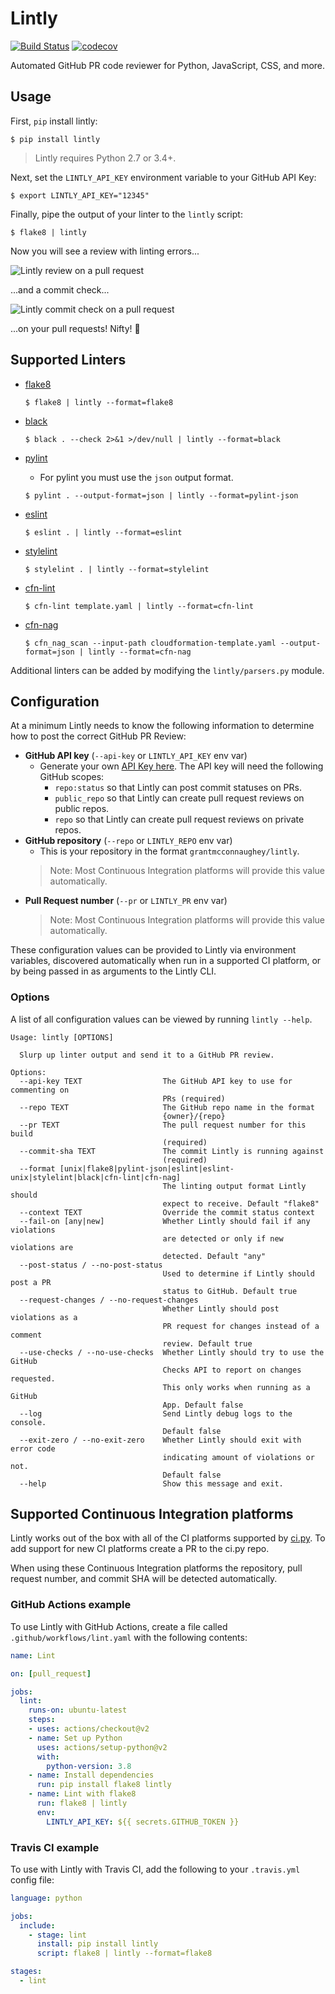 # Lintly

[![Build Status](https://travis-ci.org/grantmcconnaughey/Lintly.svg?branch=master)](https://travis-ci.org/grantmcconnaughey/Lintly) [![codecov](https://codecov.io/gh/grantmcconnaughey/lintly/branch/master/graph/badge.svg)](https://codecov.io/gh/grantmcconnaughey/lintly)

Automated GitHub PR code reviewer for Python, JavaScript, CSS, and more.

## Usage

First, `pip` install lintly:

    $ pip install lintly

> Lintly requires Python 2.7 or 3.4+.

Next, set the `LINTLY_API_KEY` environment variable to your GitHub API Key:

    $ export LINTLY_API_KEY="12345"

Finally, pipe the output of your linter to the `lintly` script:

    $ flake8 | lintly

Now you will see a review with linting errors...

![Lintly review on a pull request](./example_review.png)

...and a commit check...

![Lintly commit check on a pull request](./example_checks.png)

...on your pull requests! Nifty! 🎉

## Supported Linters

- [flake8](http://flake8.pycqa.org/en/latest/)
    ```
    $ flake8 | lintly --format=flake8
    ```
- [black](https://black.readthedocs.io/en/stable/)
    ```
    $ black . --check 2>&1 >/dev/null | lintly --format=black
    ```
- [pylint](https://www.pylint.org/)
    - For pylint you must use the `json` output format.
    ```
    $ pylint . --output-format=json | lintly --format=pylint-json
    ```
- [eslint](https://eslint.org/)
    ```
    $ eslint . | lintly --format=eslint
    ```
- [stylelint](https://stylelint.io/)
    ```
    $ stylelint . | lintly --format=stylelint
    ```

- [cfn-lint](https://github.com/aws-cloudformation/cfn-python-lint)
    ```
    $ cfn-lint template.yaml | lintly --format=cfn-lint
    ```

- [cfn-nag](https://github.com/stelligent/cfn_nag)
    ```
    $ cfn_nag_scan --input-path cloudformation-template.yaml --output-format=json | lintly --format=cfn-nag
    ```

Additional linters can be added by modifying the `lintly/parsers.py` module.

## Configuration

At a minimum Lintly needs to know the following information to determine how to post the correct GitHub PR Review:

- **GitHub API key** (`--api-key` or `LINTLY_API_KEY` env var)
    - Generate your own [API Key here](https://github.com/settings/tokens/new). The API key will need the following GitHub scopes:
        - `repo:status` so that Lintly can post commit statuses on PRs.
        - `public_repo` so that Lintly can create pull request reviews on public repos.
        - `repo` so that Lintly can create pull request reviews on private repos.
- **GitHub repository** (`--repo` or `LINTLY_REPO` env var)
    - This is your repository in the format `grantmcconnaughey/lintly`.
    > Note: Most Continuous Integration platforms will provide this value automatically.
- **Pull Request number** (`--pr` or `LINTLY_PR` env var)
    > Note: Most Continuous Integration platforms will provide this value automatically.

These configuration values can be provided to Lintly via environment variables, discovered automatically when run in a supported CI platform,
or by being passed in as arguments to the Lintly CLI.

### Options

A list of all configuration values can be viewed by running `lintly --help`.

```
Usage: lintly [OPTIONS]

  Slurp up linter output and send it to a GitHub PR review.

Options:
  --api-key TEXT                  The GitHub API key to use for commenting on
                                  PRs (required)
  --repo TEXT                     The GitHub repo name in the format
                                  {owner}/{repo}
  --pr TEXT                       The pull request number for this build
                                  (required)
  --commit-sha TEXT               The commit Lintly is running against
                                  (required)
  --format [unix|flake8|pylint-json|eslint|eslint-unix|stylelint|black|cfn-lint|cfn-nag]
                                  The linting output format Lintly should
                                  expect to receive. Default "flake8"
  --context TEXT                  Override the commit status context
  --fail-on [any|new]             Whether Lintly should fail if any violations
                                  are detected or only if new violations are
                                  detected. Default "any"
  --post-status / --no-post-status
                                  Used to determine if Lintly should post a PR
                                  status to GitHub. Default true
  --request-changes / --no-request-changes
                                  Whether Lintly should post violations as a
                                  PR request for changes instead of a comment
                                  review. Default true
  --use-checks / --no-use-checks  Whether Lintly should try to use the GitHub
                                  Checks API to report on changes requested.
                                  This only works when running as a GitHub
                                  App. Default false
  --log                           Send Lintly debug logs to the console.
                                  Default false
  --exit-zero / --no-exit-zero    Whether Lintly should exit with error code
                                  indicating amount of violations or not.
                                  Default false
  --help                          Show this message and exit.
```

## Supported Continuous Integration platforms

Lintly works out of the box with all of the CI platforms supported by [ci.py](https://github.com/grantmcconnaughey/ci.py#ci-services). To add support for new CI platforms create a PR to the ci.py repo.

When using these Continuous Integration platforms the repository, pull request number, and commit SHA will be detected automatically.

### GitHub Actions example

To use Lintly with GitHub Actions, create a file called `.github/workflows/lint.yaml` with the following contents:

```yaml
name: Lint

on: [pull_request]

jobs:
  lint:
    runs-on: ubuntu-latest
    steps:
    - uses: actions/checkout@v2
    - name: Set up Python
      uses: actions/setup-python@v2
      with:
        python-version: 3.8
    - name: Install dependencies
      run: pip install flake8 lintly
    - name: Lint with flake8
      run: flake8 | lintly
      env:
        LINTLY_API_KEY: ${{ secrets.GITHUB_TOKEN }}
```

### Travis CI example

To use with Lintly with Travis CI, add the following to your `.travis.yml` config file:

```yml
language: python

jobs:
  include:
    - stage: lint
      install: pip install lintly
      script: flake8 | lintly --format=flake8

stages:
  - lint
```
